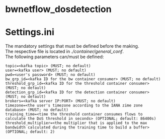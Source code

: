 # bwnetflow_dosdetection

# Settings.ini
The mandatory settings that must be defined before the making.  
The respective file is located in *./container/general_conf*.  
The following parameters can/must be defined:  
```
topic=<kafka topic> (MUST; no default)
user=<kafka user> (MUST; no default)
pwd=<user's password> (MUST; no default)
bw_grp_id=<kafka ID for the bw container consumer> (MUST; no default)
threshold_grp_id=<kafka ID for the threshold container consumer> (MUST; no default)
detection_grp_id=<kafka ID for the detection container consumer> (MUST; no default)
brokers=<kafka server IP:PORT> (MUST; no default)
timezone=<the user's timezone according to the IANA zime zone database> (MUST; no default)
training_time=<time the threshold container consumes flows to calculate the DoS threshold in seconds> (OPTIONAL; default: 86400s)
threshold_multiplier=<the multiplier that is applied to the max bandwidth calculated during the training time to build a buffer> (OPTIONAL; default: 2)
```
